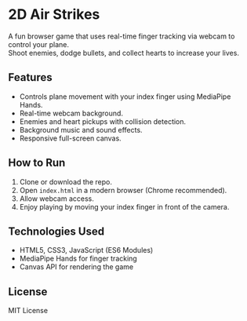 # 2D Air Strikes

A fun browser game that uses real-time finger tracking via webcam to control your plane.  
Shoot enemies, dodge bullets, and collect hearts to increase your lives.  

## Features

- Controls plane movement with your index finger using MediaPipe Hands.
- Real-time webcam background.
- Enemies and heart pickups with collision detection.
- Background music and sound effects.
- Responsive full-screen canvas.

## How to Run

1. Clone or download the repo.  
2. Open `index.html` in a modern browser (Chrome recommended).  
3. Allow webcam access.  
4. Enjoy playing by moving your index finger in front of the camera.

## Technologies Used

- HTML5, CSS3, JavaScript (ES6 Modules)  
- MediaPipe Hands for finger tracking  
- Canvas API for rendering the game  

## License

MIT License
